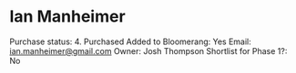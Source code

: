 # Ian Manheimer

Purchase status: 4. Purchased
Added to Bloomerang: Yes
Email: ian.manheimer@gmail.com
Owner: Josh Thompson
Shortlist for Phase 1?: No